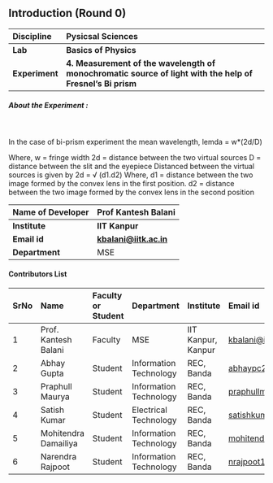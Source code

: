 ## Introduction (Round 0)

<b>Discipline | <b>Pysicsal Sciences
:--|:--|
<b> Lab | <b> Basics of Physics
<b> Experiment|     <b> 4. Measurement of the wavelength of monochromatic source of light with the help of Fresnel’s Bi prism

<h5> About the Experiment : </h5> <br>

In the case of bi-prism experiment the mean wavelength,
lemda = w*(2d/D)

Where,  w = fringe width
              2d = distance between the two virtual sources
               D = distance between the slit and the eyepiece
Distanced between the virtual sources is given by 2d = √ (d1.d2)
Where,
              d1 = distance between the two image formed by the convex lens in the first position.
              d2 = distance between the two image formed by the convex lens in the second position

<b>Name of Developer | <b> Prof Kantesh Balani
:--|:--|
<b> Institute | <b> IIT Kanpur
<b> Email id|     <b> kbalani@iitk.ac.in
<b> Department | MSE

#### Contributors List

SrNo | Name | Faculty or Student | Department| Institute | Email id
:--|:--|:--|:--|:--|:--|
1 | Prof. Kantesh Balani | Faculty | MSE | IIT Kanpur, Kanpur | kbalani@iitk.ac.in
2 | Abhay Gupta | Student | Information Technology | REC, Banda |abhaypc26@gmail.com
3 | Praphull Maurya | Student | Information Technology | REC, Banda |praphullmaurya123@gmail.com
4 | Satish Kumar | Student | Electrical Technology | REC, Banda |satishkumar7991@gmail.com
5 | Mohitendra Damailiya | Student | Information Technology | REC, Banda |mohitendra.mpsd@gmail.com
6 | Narendra Rajpoot | Student | Information Technology | REC, Banda |nrajpoot1146@gmail.com


